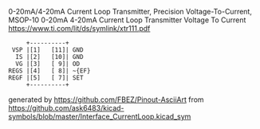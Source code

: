0-20mA/4-20mA Current Loop Transmitter, Precision Voltage-To-Current, MSOP-10
0-20mA 4-20mA Current Loop Transmitter Voltage To Current
https://www.ti.com/lit/ds/symlink/xtr111.pdf


	     +----------+
	 VSP |[1]   [11]| GND
	  IS |[2]   [10]| GND
	  VG |[3]   [ 9]| OD
	REGS |[4]   [ 8]| ~{EF}
	REGF |[5]   [ 7]| SET
	     +----------+


generated by https://github.com/FBEZ/Pinout-AsciiArt from https://github.com/ask6483/kicad-symbols/blob/master/Interface_CurrentLoop.kicad_sym